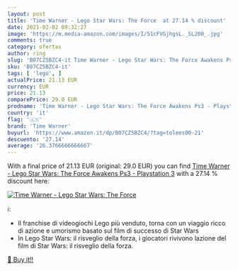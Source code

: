 ```yaml
---
layout: post
title: 'Time Warner - Lego Star Wars: The Force  at 27.14 % discount'
date: 2021-02-02 09:32:27
image: 'https://m.media-amazon.com/images/I/51cFVGjhgsL._SL200_.jpg'
comments: true
category: ofertas
author: ring
slug: 'B07CZ5BZC4-it Time Warner - Lego Star Wars: The Force Awakens Ps3 -...'
sku: 'B07CZ5BZC4-it'
tags: [ 'lego', ]
actualPrice: 21.13 EUR
currency: EUR
price: 21.13
comparePrice: 29.0 EUR
prodname: 'Time Warner - Lego Star Wars: The Force Awakens Ps3 - Playstation 3'
country: 'it'
flag: '🇮🇹'
brand: 'Time Warner'
buyurl: 'https://www.amazon.it/dp/B07CZ5BZC4/?tag=tolees00-21'
descuento: '27.14'
average: '26.3766666666667'
---
```


With a final price of 21.13 EUR (original: 29.0 EUR) you can find [Time Warner - Lego Star Wars: The Force Awakens Ps3 - Playstation 3](https://www.amazon.it/dp/B07CZ5BZC4/?tag=tolees00-21) with a  27.14 % discount here:

[![Time Warner - Lego Star Wars: The Force ](https://m.media-amazon.com/images/I/51cFVGjhgsL._SL200_.jpg)](https://www.amazon.it/dp/B07CZ5BZC4/?tag=tolees00-21)

ℹ️:

- Il franchise di videogiochi Lego più venduto, torna con un viaggio ricco di azione e umorismo basato sul film di successo di Star Wars
- In Lego Star Wars: il risveglio della forza, i giocatori rivivono lazione del film di Star Wars: il risveglio della forza.

[🛒 Buy it!!](https://www.amazon.it/dp/B07CZ5BZC4/?tag=tolees00-21)
